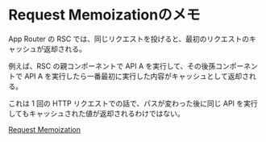 # Request Memoizationのメモ

App Router の RSC では、同じリクエストを投げると、最初のリクエストのキャッシュが返却される。

例えば、RSC の親コンポーネントで API A を実行して、その後孫コンポーネントで API A を実行したら一番最初に実行した内容がキャッシュとして返却される。

これは 1 回の HTTP リクエストでの話で、パスが変わった後に同じ API を実行してもキャッシュされた値が返却されるわけではない。

[Request Memoization](https://nextjs.org/docs/app/guides/caching#request-memoization)
